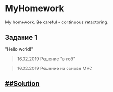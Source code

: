 # MyHomework
My homework. Be careful - continuous refactoring.
## Задание 1
"Hello world!"

> 16.02.2019 Решение "в лоб"

> 16.02.2019 Решение на основе MVC

[##Solution](https://github.com/malianov/MyHomework/tree/master/src/task_1)
---
